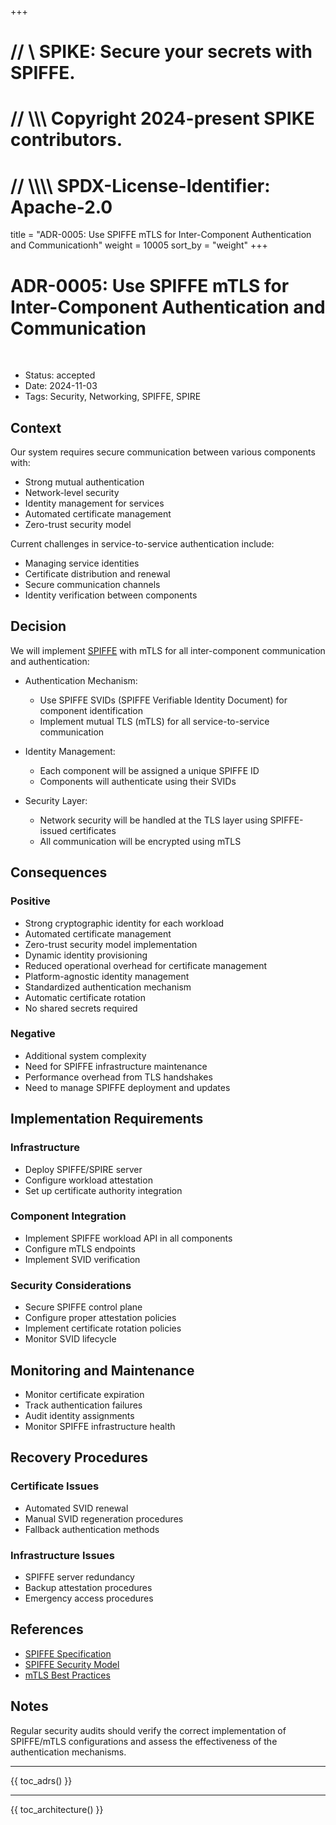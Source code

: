 +++
# //    \\ SPIKE: Secure your secrets with SPIFFE.
# //  \\\\\ Copyright 2024-present SPIKE contributors.
# // \\\\\\\ SPDX-License-Identifier: Apache-2.0

title = "ADR-0005: Use SPIFFE mTLS for Inter-Component Authentication and Communicationh"
weight = 10005
sort_by = "weight"
+++



# ADR-0005: Use SPIFFE mTLS for Inter-Component Authentication and Communication

<br style="clear:both" />

- Status: accepted
- Date: 2024-11-03
- Tags: Security, Networking, SPIFFE, SPIRE

## Context

Our system requires secure communication between various components with:
* Strong mutual authentication
* Network-level security
* Identity management for services
* Automated certificate management
* Zero-trust security model

Current challenges in service-to-service authentication include:
* Managing service identities
* Certificate distribution and renewal
* Secure communication channels
* Identity verification between components

## Decision

We will implement [SPIFFE][spiffe] with mTLS for all inter-component 
communication and authentication:

[spiffe]: https://spiffe.io/

* Authentication Mechanism:
  * Use SPIFFE SVIDs (SPIFFE Verifiable Identity Document) for component identification
  * Implement mutual TLS (mTLS) for all service-to-service communication

* Identity Management:
  * Each component will be assigned a unique SPIFFE ID
  * Components will authenticate using their SVIDs

* Security Layer:
  * Network security will be handled at the TLS layer using SPIFFE-issued certificates
  * All communication will be encrypted using mTLS

## Consequences

### Positive

* Strong cryptographic identity for each workload
* Automated certificate management
* Zero-trust security model implementation
* Dynamic identity provisioning
* Reduced operational overhead for certificate management
* Platform-agnostic identity management
* Standardized authentication mechanism
* Automatic certificate rotation
* No shared secrets required

### Negative

* Additional system complexity
* Need for SPIFFE infrastructure maintenance
* Performance overhead from TLS handshakes
* Need to manage SPIFFE deployment and updates

## Implementation Requirements

### Infrastructure

* Deploy SPIFFE/SPIRE server
* Configure workload attestation
* Set up certificate authority integration

### Component Integration

* Implement SPIFFE workload API in all components
* Configure mTLS endpoints
* Implement SVID verification

### Security Considerations

* Secure SPIFFE control plane
* Configure proper attestation policies
* Implement certificate rotation policies
* Monitor SVID lifecycle

## Monitoring and Maintenance

* Monitor certificate expiration
* Track authentication failures
* Audit identity assignments
* Monitor SPIFFE infrastructure health

## Recovery Procedures

### Certificate Issues

* Automated SVID renewal
* Manual SVID regeneration procedures
* Fallback authentication methods

### Infrastructure Issues

* SPIFFE server redundancy
* Backup attestation procedures
* Emergency access procedures

## References

* [SPIFFE Specification](https://spiffe.io/specs/)
* [SPIFFE Security Model](https://spiffe.io/docs/latest/spiffe-about/spiffe-concepts/)
* [mTLS Best Practices](https://www.ietf.org/rfc/rfc5246.txt)

## Notes

Regular security audits should verify the correct implementation of SPIFFE/mTLS 
configurations and assess the effectiveness of the authentication mechanisms.

----

{{ toc_adrs() }}

----

{{ toc_architecture() }}
